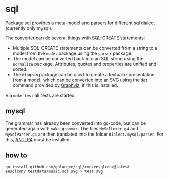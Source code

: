 # sql

Package sql provides a meta-model and parsers for different sql dialect (currently only mysql).

The converter can do several things with SQL-CREATE statements:

* Multiple SQL-CREATE statements can be converted from a string to a model from the `model` package using the `parser`
  package.
* The model can be converted back into an SQL string using the `normalize` package. Attributes, quotes and properties
  are unified and sorted.
* The `diagram` package can be used to create a textual representation from a model, which can be converted into an SVG
  using the `dot` command provided by [Graphviz](https://graphviz.org/), if this is installed.

Via `make test` all tests are started.

## mysql

The grammar has already been converted into go-code, but can be generated again with `make grammar`. The
files `MySqlLexer.g4` and `MySqlParser.g4` are then translated into the folder `dialect/mysql/parser`. For
this, [ANTLR4](https://www.antlr.org/) must be installed.

## how to

```bash
go install github.com/golangee/sql/cmd/eesqlconv@latest
eesqlconv testdata/music.sql svg > test.svg
```


